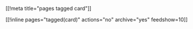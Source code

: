 [[!meta title="pages tagged card"]]

[[!inline pages="tagged(card)" actions="no" archive="yes"
feedshow=10]]
